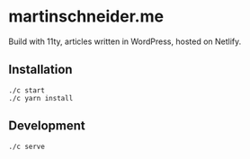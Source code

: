 # martinschneider.me

Build with 11ty, articles written in WordPress, hosted on Netlify.

## Installation

    ./c start
    ./c yarn install

## Development

    ./c serve
